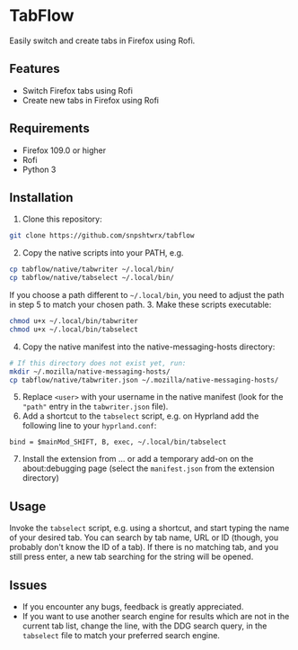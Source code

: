 # TabFlow
Easily switch and create tabs in Firefox using Rofi.

## Features
* Switch Firefox tabs using Rofi
* Create new tabs in Firefox using Rofi

## Requirements
* Firefox 109.0 or higher
* Rofi
* Python 3

## Installation
1. Clone this repository:
```bash
git clone https://github.com/snpshtwrx/tabflow
```
2. Copy the native scripts into your PATH, e.g.
```bash
cp tabflow/native/tabwriter ~/.local/bin/
cp tabflow/native/tabselect ~/.local/bin/
```
If you choose a path different to `~/.local/bin`, you need to adjust the path in step 5 to match your chosen path.
3. Make these scripts executable:
```bash
chmod u+x ~/.local/bin/tabwriter
chmod u+x ~/.local/bin/tabselect
```
4. Copy the native manifest into the native-messaging-hosts directory:
```bash
# If this directory does not exist yet, run:
mkdir ~/.mozilla/native-messaging-hosts/
cp tabflow/native/tabwriter.json ~/.mozilla/native-messaging-hosts/
```
5. Replace `<user>` with your username in the native manifest (look for the `"path"` entry in the `tabwriter.json` file).
6. Add a shortcut to the `tabselect` script, e.g. on Hyprland add the following line to your `hyprland.conf`:
```
bind = $mainMod_SHIFT, B, exec, ~/.local/bin/tabselect
```
7. Install the extension from ... or add a temporary add-on on the about:debugging page (select the `manifest.json` from the extension directory)

## Usage
Invoke the `tabselect` script, e.g. using a shortcut, and start typing the name of your desired tab.
You can search by tab name, URL or ID (though, you probably don't know the ID of a tab).
If there is no matching tab, and you still press enter, a new tab searching for the string will be opened.

## Issues
* If you encounter any bugs, feedback is greatly appreciated.
* If you want to use another search engine for results which are not in the current tab list, change the line, with the DDG search query, in the `tabselect` file to match your preferred search engine.
